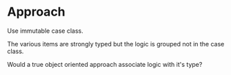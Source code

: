 # Approach

Use immutable case class.

The various items are strongly typed but the logic is grouped not in the case class.

Would a true object oriented approach associate logic with it's type?
